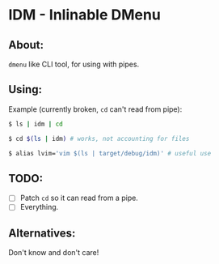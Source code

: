 # IDM - Inlinable DMenu

## About:
`dmenu` like CLI tool, for using with pipes.

## Using:

Example (currently broken, `cd` can't read from pipe):
```bash
$ ls | idm | cd
```

```bash
$ cd $(ls | idm) # works, not accounting for files
```

```bash
$ alias lvim='vim $(ls | target/debug/idm)' # useful use
```

## TODO:
- [ ] Patch `cd` so it can read from a pipe.
- [ ] Everything.

## Alternatives:
Don't know and don't care!
